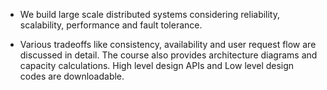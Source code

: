 - We build large scale distributed systems considering reliability, scalability, performance and fault tolerance.

- Various tradeoffs like consistency, availability and user request flow are discussed in detail. The course also provides architecture diagrams and capacity calculations. High level design APIs and Low level design codes are downloadable.




